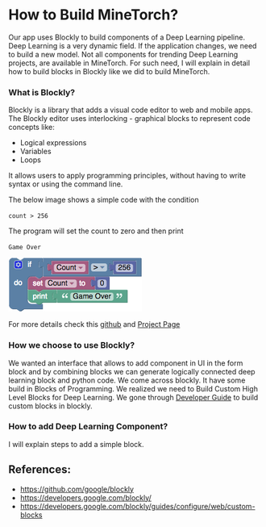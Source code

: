 # How to Build MineTorch?

Our app uses Blockly to build components of a Deep Learning pipeline. Deep Learning is a very dynamic field. If the application changes, we need to build a new model.
Not all components for trending Deep Learning projects, are available in MineTorch. For such need, I will explain in detail how to build blocks in Blockly like we did to build MineTorch.

### What is Blockly?

Blockly is a library that adds a visual code editor to web and mobile apps. The Blockly editor uses interlocking - graphical blocks to represent code concepts like:
* Logical expressions
* Variables
* Loops

It allows users to apply programming principles, without having to write syntax or using the command line.

The below image shows a simple code with the condition

`count > 256` 

The program will set the count to zero and then print

`Game Over`

![blocklly_image](Images/simple_blockly.png)

For more details check this [github](https://github.com/google/blockly) and [Project Page](https://developers.google.com/blockly/)

### How we choose to use Blockly?

We wanted an interface that allows to add component in UI in the form block and by combining blocks we can generate logically connected deep learning block and python code. We come across blockly. It have some build in Blocks of Programming. We realized we need to Build Custom High Level Blocks for Deep Learning. We gone through [Developer Guide](https://developers.google.com/blockly/guides/configure/web/custom-blocks) to build custom blocks in blockly. 
  
### How to add Deep Learning Component?

I will explain steps to add a simple block. 

## References:
* https://github.com/google/blockly
* https://developers.google.com/blockly/
* https://developers.google.com/blockly/guides/configure/web/custom-blocks





